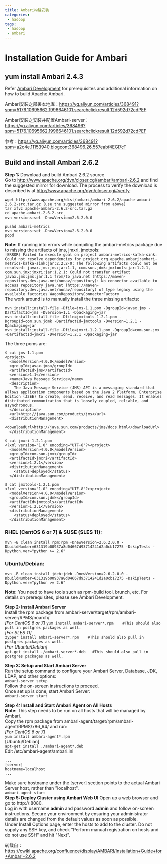 ```yaml
---
title: Ambari构建安装
categories:
 - hadoop
tags:
 - hadoop
 - ambari
---
```


# Installation Guide for Ambari
## yum install Ambari 2.4.3

Refer [Ambari Development](2018-06-01-ambari-install-problems.md) for prerequisites and additional information on how to build Apache Ambari.

Ambari安装之部署本地库：https://yq.aliyun.com/articles/368491?spm=5176.10695662.1996646101.searchclickresult.12d592d72cdPEF

Ambari安装之安装并配置Ambari-server：https://yq.aliyun.com/articles/368496?spm=5176.10695662.1996646101.searchclickresult.12d592d72cdPEF

参考：https://yq.aliyun.com/articles/368491?spm=a2c4e.11153940.blogcont368496.26.557eabf4EGl7cT



## Build and install Ambari 2.6.2
**Step 1:** Download and build Ambari 2.6.2 source  
Go to http://www.apache.org/dyn/closer.cgi/ambari/ambari-2.6.2 and find the suggested mirror for download. The process to verify the download is described is at http://www.apache.org/dyn/closer.cgi#verify
``` 
wget http://www.apache.org/dist/ambari/ambari-2.6.2/apache-ambari-2.6.2-src.tar.gz (use the suggested mirror from above)
tar xfvz apache-ambari-2.6.2-src.tar.gz
cd apache-ambari-2.6.2-src
mvn versions:set -DnewVersion=2.6.2.0.0
 
pushd ambari-metrics
mvn versions:set -DnewVersion=2.6.2.0.0
popd
```
**Note:** If running into errors while compiling the ambari-metrics package due to missing the artifacts of jms, jmxri, jmxtools:    
`[ERROR] Failed to execute goal on project ambari-metrics-kafka-sink: Could not resolve dependencies for project org.apache.ambari:ambari-metrics-kafka-sink:jar:2.2.2-0: The following artifacts could not be resolved: javax.jms:jms:jar:1.1, com.sun.jdmk:jmxtools:jar:1.2.1, com.sun.jmx:jmxri:jar:1.2.1: Could not transfer artifact javax.jms:jms:jar:1.1 from/to java.net (https://maven-repository.dev.java.net/nonav/repository): No connector available to access repository java.net (https://maven-repository.dev.java.net/nonav/repository) of type legacy using the available factories WagonRepositoryConnectorFactory`    
The work around is to manually install the three missing artifacts:
``` 
mvn install:install-file -Dfile=jms-1.1.pom -DgroupId=javax.jms -DartifactId=jms -Dversion=1.1 -Dpackaging=jar
mvn install:install-file -Dfile=jmxtools-1.2.1.pom -DgroupId=com.sun.jdmk -DartifactId=jmxtools -Dversion=1.2.1 -Dpackaging=jar
mvn install:install-file -Dfile=jmxri-1.2.1.pom -DgroupId=com.sun.jmx -DartifactId=jmxri -Dversion=1.2.1 -Dpackaging=jar
```
The three poms are:
``` 
$ cat jms-1.1.pom
<project>
  <modelVersion>4.0.0</modelVersion>
  <groupId>javax.jms</groupId>
  <artifactId>jms</artifactId>
  <version>1.1</version>
  <name>Java Message Service</name>
  <description>
    The Java Message Service (JMS) API is a messaging standard that allows application components based on the Java 2 Platform, Enterprise Edition (J2EE) to create, send, receive, and read messages. It enables distributed communication that is loosely coupled, reliable, and asynchronous.
  </description>
  <url>http://java.sun.com/products/jms</url>
  <distributionManagement>
    <downloadUrl>http://java.sun.com/products/jms/docs.html</downloadUrl>
  </distributionManagement>
```
``` 
$ cat jmxri-1.2.1.pom
<?xml version="1.0" encoding="UTF-8"?><project>
  <modelVersion>4.0.0</modelVersion>
  <groupId>com.sun.jmx</groupId>
  <artifactId>jmxri</artifactId>
  <version>1.2.1</version>
  <distributionManagement>
    <status>deployed</status>
  </distributionManagement>
```
``` 
$ cat jmxtools-1.2.1.pom
<?xml version="1.0" encoding="UTF-8"?><project>
  <modelVersion>4.0.0</modelVersion>
  <groupId>com.sun.jdmk</groupId>
  <artifactId>jmxtools</artifactId>
  <version>1.2.1</version>
  <distributionManagement>
    <status>deployed</status>
  </distributionManagement>
```
### RHEL (CentOS 6 or 7) & SUSE (SLES 11):
`mvn -B clean install rpm:rpm -DnewVersion=2.6.2.0.0 -DbuildNumber=631319b00937a8d04667d93714241d2a0cb17275 -DskipTests -Dpython.ver="python >= 2.6"`

### Ubuntu/Debian:
`mvn -B clean install jdeb:jdeb -DnewVersion=2.6.2.0.0 -DbuildNumber=631319b00937a8d04667d93714241d2a0cb17275 -DskipTests -Dpython.ver="python >= 2.6"`

**Note:** You need to have tools such as rpm-build tool, brunch, etc.  For details on prerequisites, please see Ambari Development. 

**Step 2: Install Ambari Server**    
Install the rpm package from ambari-server/target/rpm/ambari-server/RPMS/noarch/    
_[For CentOS 6 or 7]_
`yum install ambari-server*.rpm    #This should also pull in postgres packages as well.`    
_[For SLES 11]_  
`zypper install ambari-server*.rpm    #This should also pull in postgres packages as well.`  
_[For Ubuntu/Debian]_  
`apt-get install ./ambari-server*.deb   #This should also pull in postgres packages as well.`  

**Step 3: Setup and Start Ambari Server**    
Run the setup command to configure your Ambari Server, Database, JDK, LDAP, and other options:    
`ambari-server setup`    
Follow the on-screen instructions to proceed.    
Once set up is done, start Ambari Server:    
`ambari-server start`

**Step 4: Install and Start Ambari Agent on All Hosts**    
**Note:** This step needs to be run on all hosts that will be managed by Ambari.  
Copy the rpm package from ambari-agent/target/rpm/ambari-agent/RPMS/x86_64/ and run:  
_[For CentOS 6 or 7]_  
`yum install ambari-agent*.rpm`  
[Ubuntu/Debian]  
`apt-get install ./ambari-agent*.deb`  
Edit /etc/ambari-agent/ambari.ini  
```
...
[server]
hostname=localhost
...
```
Make sure hostname under the [server] section points to the actual Ambari Server host, rather than "localhost".  
`ambari-agent start`  
**Step 5: Deploy Cluster using Ambari Web UI**
Open up a web browser and go to http://<ambari-server-host>:8080.    
Log in with username **admin** and password **admin** and follow on-screen instructions. Secure your environment by ensuring your administrator details are changed from the default values as soon as possible.    
Under Install Options page, enter the hosts to add to the cluster.  Do not supply any SSH key, and check "Perform manual registration on hosts and do not use SSH" and hit "Next".

转载自：https://cwiki.apache.org/confluence/display/AMBARI/Installation+Guide+for+Ambari+2.6.2


